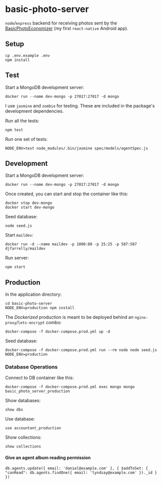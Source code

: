 basic-photo-server
==================

`node`/`express` backend for receiving photos sent by the [BasicPhotoEconomizer](https://github.com/WhatDanDoes/basic-photo-economizer) (my first `react-native` Android app).

## Setup

```
cp .env.example .env
npm install
```

## Test

Start a MongoDB development server:

```
docker run --name dev-mongo -p 27017:27017 -d mongo
```

I use `jasmine` and `zombie` for testing. These are included in the package's development dependencies.

Run all the tests:

```
npm test
```

Run one set of tests:

```
NODE_ENV=test node_modules/.bin/jasmine spec/models/agentSpec.js
```

## Development

Start a MongoDB development server:

```
docker run --name dev-mongo -p 27017:27017 -d mongo
```

Once created, you can start and stop the container like this:

```
docker stop dev-mongo
docker start dev-mongo
```

Seed database:

```
node seed.js
```

Start `maildev`:

```
docker run -d --name maildev -p 1080:80 -p 25:25 -p 587:587 djfarrelly/maildev
```

Run server:

```
npm start
```

## Production

In the application directory:

```
cd basic-photo-server 
NODE_ENV=production npm install
```

The _Dockerized_ production is meant to be deployed behind an `nginx-proxy`/`lets-encrypt` combo:

```
docker-compose -f docker-compose.prod.yml up -d
```

Seed database:

```
docker-compose -f docker-compose.prod.yml run --rm node node seed.js NODE_ENV=production
```

### Database Operations

Connect to DB container like this:

```
docker-compose -f docker-compose.prod.yml exec mongo mongo basic_photo_server_production
```

Show databases:

```
show dbs
```

Use database:

```
use accountant_production
```

Show collections:

```
show collections
```

#### Give an agent album reading permission

```
db.agents.update({ email: 'daniel@example.com' }, { $addToSet: { "canRead": db.agents.findOne({ email: 'lyndsay@example.com' })._id } })
```




